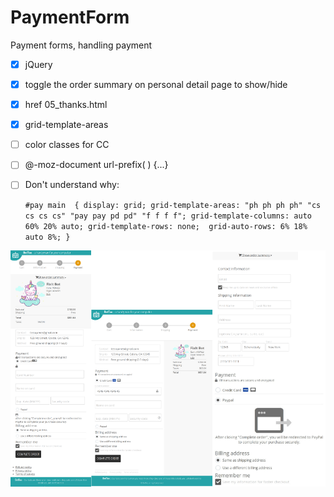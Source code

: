 # PaymentForm
Payment forms,  handling payment

- [x] jQuery
- [x] toggle the order summary on personal detail page to show/hide
- [x] href 05_thanks.html
- [x] grid-template-areas
- [ ] color classes for CC 
- [ ] @-moz-document url-prefix( ) {...}
- [ ] Don't understand why:
  

    `#pay main  {
                    display: grid;
                    grid-template-areas: "ph ph ph ph"
                                         "cs cs cs cs"
                                         "pay pay pd pd"
                                         "f f f f";
                    grid-template-columns: auto 60% 20% auto;
                    grid-template-rows: none; 
                    grid-auto-rows: 6% 18% auto 8%;
                }`

![Image](images/compress.png)
